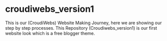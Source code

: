 # croudiwebs_version1
This is our (CroudiWebs) Website Making Journey, here we are showing our step by step processes. This Repository (Croudiwebs_version1) is our first website look which is a free blogger theme. 
